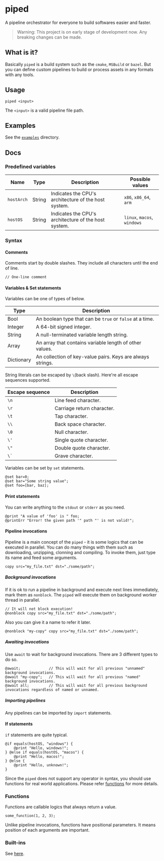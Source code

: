 # piped

A pipeline orchestrator for everyone to build softwares easier and faster.

> Warning: This project is on early stage of development now. Any breaking changes can be made.

## What is it?

Basically `piped` is a build system such as the `cmake`, `MSBuild` or `bazel`. But you can define custom pipelines to build or process assets in any formats with any tools.

## Usage

`piped <input>`

The `<input>` is a valid pipeline file path.

## Examples

See the [`examples`](https://github.com/AcrylicShrimp/piped/tree/master/examples) directory.

## Docs

### Predefined variables

| Name       | Type   | Description                                          | Possible values             |
| ---------- | ------ | ---------------------------------------------------- | --------------------------- |
| `hostArch` | String | Indicates the CPU's architecture of the host system. | `x86`, `x86_64`, `arm`      |
| `hostOS`   | String | Indicates the CPU's architecture of the host system. | `linux`, `macos`, `windows` |

### Syntax

#### Comments

Comments start by double slashes. They include all characters until the end of line.

```
// One-line comment
```

#### Variables & Set statements

Variables can be one of types of below.

| Type       | Description                                                |
| ---------- | ---------------------------------------------------------- |
| Bool       | An boolean type that can be `true` or `false` at a time.   |
| Integer    | A 64-bit signed integer.                                   |
| String     | A null-terminated variable length string.                  |
| Array      | An array that contains variable length of other values.    |
| Dictionary | An collection of key-value pairs. Keys are always strings. |

String literals can be escaped by `\`(back slash). Here're all escape sequences supported.

| Escape sequence | Description                |
| --------------- | -------------------------- |
| `\n`            | Line feed character.       |
| `\r`            | Carriage return character. |
| `\t`            | Tap character.             |
| `\\`            | Back space character.      |
| `\0`            | Null character.            |
| `\'`            | Single quote character.    |
| `\"`            | Double quote character.    |
| `` \` ``        | Grave character.           |

Variables can be set by `set` statements.

```
@set bar=0;
@set bar="Some string value";
@set foo=[bar, baz];
```

#### Print statements

You can write anything to the `stdout` or `stderr` as you need.

```
@print "A value of 'foo' is " foo;
@printErr "Error! the given path '" path "' is not valid!";
```

#### Pipeline invocations

Pipeline is a main concept of the `piped` - it is some logics that can be executed in parallel. You can do many things with them such as downloading, unzipping, clonning and compiling. To invoke them, just type its name and feed some arguments.

```
copy src="my_file.txt" dst="./some/path";
```

##### Background invocations

If it is ok to run a pipeline in background and execute next lines immediately, mark them as `nonblock`. The `piped` will execute them on background worker thread in parallel.

```
// It will not block execution!
@nonblock copy src="my_file.txt" dst="./some/path";
```

Also you can give it a name to refer it later.

```
@nonblock "my-copy" copy src="my_file.txt" dst="./some/path";
```

##### Awaiting invocations

Use `await` to wait for background invocations. There are 3 different types to do so.

```
@await;				// This will wait for all previous "unnamed" background invocations.
@await "my-copy";	// This will wait for all previous "named" background invocations.
@await all;			// This will wait for all previous background invocations regardless of named or unnamed.
```

##### Importing pipelines

Any pipelines can be imported by `import` statements.

#### If statements

`if` statements are quite typical.

```
@if equals(hostOS, "windows") {
	@print "Hello, windows!";
} @else if equals(hostOS, "macos") {
	@print "Hello, macos!";
} @else {
	@print "Hello, unknown!";
}
```

Since the `piped` does not support any operator in syntax, you should use functions for real world applications. Please refer [functions](https://github.com/AcrylicShrimp/piped#functions) for more details.

### Functions

Functions are callable logics that always return a value.

```
some_function(1, 2, 3);
```

Unlike pipeline invocations, functions have positional parameters. It means position of each arguments are important.

### Built-ins

See [here](docs/built-ins.md).
